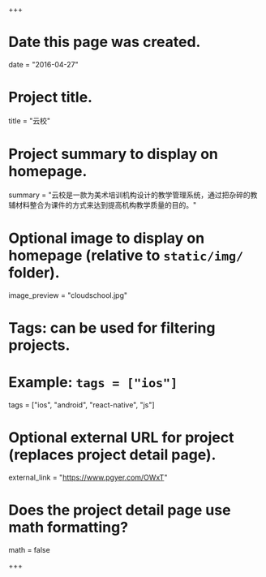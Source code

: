 +++
# Date this page was created.
date = "2016-04-27"

# Project title.
title = "云校"

# Project summary to display on homepage.
summary = "云校是一款为美术培训机构设计的教学管理系统，通过把杂碎的教辅材料整合为课件的方式来达到提高机构教学质量的目的。"

# Optional image to display on homepage (relative to `static/img/` folder).
image_preview = "cloudschool.jpg"

# Tags: can be used for filtering projects.
# Example: `tags = ["ios"]`
tags = ["ios", "android", "react-native", "js"]

# Optional external URL for project (replaces project detail page).
external_link = "https://www.pgyer.com/OWxT"

# Does the project detail page use math formatting?
math = false

+++
